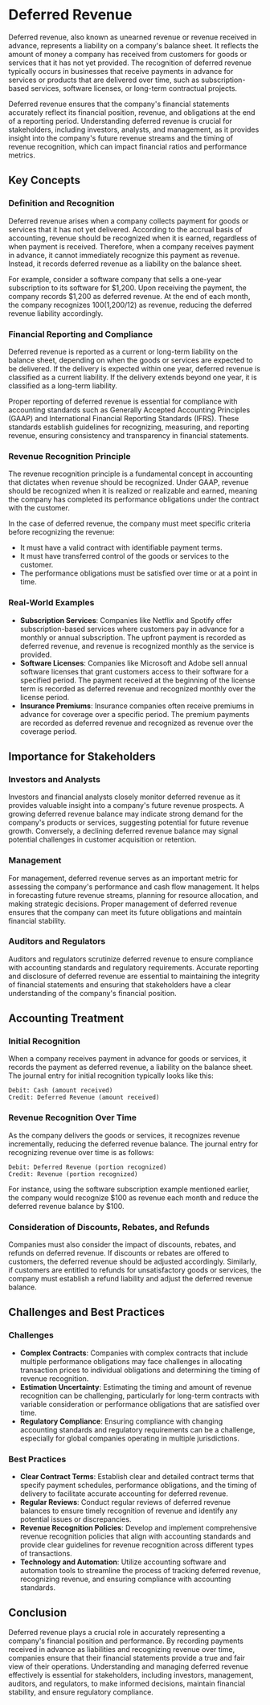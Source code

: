 # Deferred Revenue

Deferred revenue, also known as unearned revenue or revenue received in advance, represents a liability on a company's balance sheet. It reflects the amount of money a company has received from customers for goods or services that it has not yet provided. The recognition of deferred revenue typically occurs in businesses that receive payments in advance for services or products that are delivered over time, such as subscription-based services, software licenses, or long-term contractual projects.

Deferred revenue ensures that the company's financial statements accurately reflect its financial position, revenue, and obligations at the end of a reporting period. Understanding deferred revenue is crucial for stakeholders, including investors, analysts, and management, as it provides insight into the company's future revenue streams and the timing of revenue recognition, which can impact financial ratios and performance metrics.

## Key Concepts

### Definition and Recognition
Deferred revenue arises when a company collects payment for goods or services that it has not yet delivered. According to the accrual basis of accounting, revenue should be recognized when it is earned, regardless of when payment is received. Therefore, when a company receives payment in advance, it cannot immediately recognize this payment as revenue. Instead, it records deferred revenue as a liability on the balance sheet.

For example, consider a software company that sells a one-year subscription to its software for $1,200. Upon receiving the payment, the company records $1,200 as deferred revenue. At the end of each month, the company recognizes $100 ($1,200/12) as revenue, reducing the deferred revenue liability accordingly.

### Financial Reporting and Compliance
Deferred revenue is reported as a current or long-term liability on the balance sheet, depending on when the goods or services are expected to be delivered. If the delivery is expected within one year, deferred revenue is classified as a current liability. If the delivery extends beyond one year, it is classified as a long-term liability.

Proper reporting of deferred revenue is essential for compliance with accounting standards such as Generally Accepted Accounting Principles (GAAP) and International Financial Reporting Standards (IFRS). These standards establish guidelines for recognizing, measuring, and reporting revenue, ensuring consistency and transparency in financial statements.

### Revenue Recognition Principle
The revenue recognition principle is a fundamental concept in accounting that dictates when revenue should be recognized. Under GAAP, revenue should be recognized when it is realized or realizable and earned, meaning the company has completed its performance obligations under the contract with the customer.

In the case of deferred revenue, the company must meet specific criteria before recognizing the revenue:
- It must have a valid contract with identifiable payment terms.
- It must have transferred control of the goods or services to the customer.
- The performance obligations must be satisfied over time or at a point in time.

### Real-World Examples
- **Subscription Services**: Companies like Netflix and Spotify offer subscription-based services where customers pay in advance for a monthly or annual subscription. The upfront payment is recorded as deferred revenue, and revenue is recognized monthly as the service is provided.
- **Software Licenses**: Companies like Microsoft and Adobe sell annual software licenses that grant customers access to their software for a specified period. The payment received at the beginning of the license term is recorded as deferred revenue and recognized monthly over the license period.
- **Insurance Premiums**: Insurance companies often receive premiums in advance for coverage over a specific period. The premium payments are recorded as deferred revenue and recognized as revenue over the coverage period.

## Importance for Stakeholders

### Investors and Analysts
Investors and financial analysts closely monitor deferred revenue as it provides valuable insight into a company's future revenue prospects. A growing deferred revenue balance may indicate strong demand for the company's products or services, suggesting potential for future revenue growth. Conversely, a declining deferred revenue balance may signal potential challenges in customer acquisition or retention.

### Management
For management, deferred revenue serves as an important metric for assessing the company's performance and cash flow management. It helps in forecasting future revenue streams, planning for resource allocation, and making strategic decisions. Proper management of deferred revenue ensures that the company can meet its future obligations and maintain financial stability.

### Auditors and Regulators
Auditors and regulators scrutinize deferred revenue to ensure compliance with accounting standards and regulatory requirements. Accurate reporting and disclosure of deferred revenue are essential to maintaining the integrity of financial statements and ensuring that stakeholders have a clear understanding of the company's financial position.

## Accounting Treatment

### Initial Recognition
When a company receives payment in advance for goods or services, it records the payment as deferred revenue, a liability on the balance sheet. The journal entry for initial recognition typically looks like this:

```
Debit: Cash (amount received)
Credit: Deferred Revenue (amount received)
```

### Revenue Recognition Over Time
As the company delivers the goods or services, it recognizes revenue incrementally, reducing the deferred revenue balance. The journal entry for recognizing revenue over time is as follows:

```
Debit: Deferred Revenue (portion recognized)
Credit: Revenue (portion recognized)
```

For instance, using the software subscription example mentioned earlier, the company would recognize $100 as revenue each month and reduce the deferred revenue balance by $100.

### Consideration of Discounts, Rebates, and Refunds
Companies must also consider the impact of discounts, rebates, and refunds on deferred revenue. If discounts or rebates are offered to customers, the deferred revenue should be adjusted accordingly. Similarly, if customers are entitled to refunds for unsatisfactory goods or services, the company must establish a refund liability and adjust the deferred revenue balance.

## Challenges and Best Practices

### Challenges
- **Complex Contracts**: Companies with complex contracts that include multiple performance obligations may face challenges in allocating transaction prices to individual obligations and determining the timing of revenue recognition.
- **Estimation Uncertainty**: Estimating the timing and amount of revenue recognition can be challenging, particularly for long-term contracts with variable consideration or performance obligations that are satisfied over time.
- **Regulatory Compliance**: Ensuring compliance with changing accounting standards and regulatory requirements can be a challenge, especially for global companies operating in multiple jurisdictions.

### Best Practices
- **Clear Contract Terms**: Establish clear and detailed contract terms that specify payment schedules, performance obligations, and the timing of delivery to facilitate accurate accounting for deferred revenue.
- **Regular Reviews**: Conduct regular reviews of deferred revenue balances to ensure timely recognition of revenue and identify any potential issues or discrepancies.
- **Revenue Recognition Policies**: Develop and implement comprehensive revenue recognition policies that align with accounting standards and provide clear guidelines for revenue recognition across different types of transactions.
- **Technology and Automation**: Utilize accounting software and automation tools to streamline the process of tracking deferred revenue, recognizing revenue, and ensuring compliance with accounting standards.

## Conclusion
Deferred revenue plays a crucial role in accurately representing a company's financial position and performance. By recording payments received in advance as liabilities and recognizing revenue over time, companies ensure that their financial statements provide a true and fair view of their operations. Understanding and managing deferred revenue effectively is essential for stakeholders, including investors, management, auditors, and regulators, to make informed decisions, maintain financial stability, and ensure regulatory compliance.